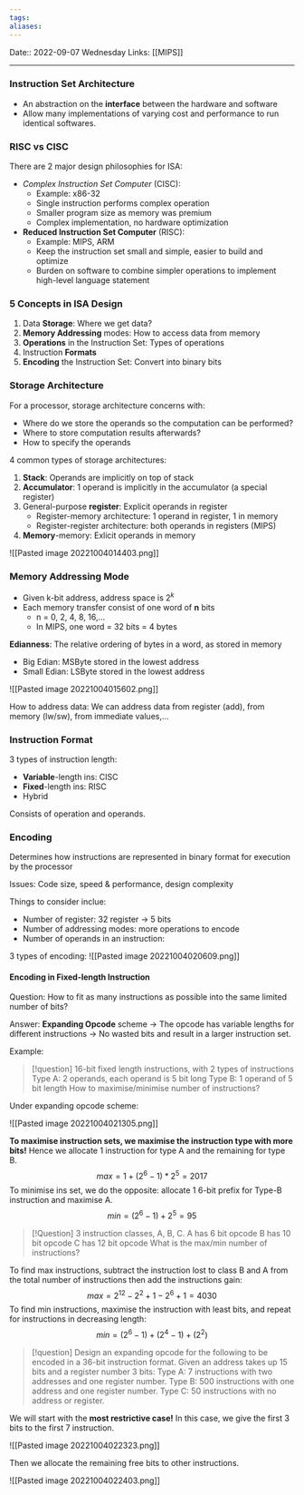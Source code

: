 ```yaml
---
tags: 
aliases: 
---
```

Date:: 2022-09-07 Wednesday
Links: [[MIPS]]
- - -

### Instruction Set Architecture
- An abstraction on the **interface** between the hardware and software
- Allow many implementations of varying cost and performance to run identical softwares.

### RISC vs CISC
There are 2 major design philosophies for ISA:
- *Complex Instruction Set Computer* (CISC):
	- Example: x86-32
	- Single instruction performs complex operation
	- Smaller program size as memory was premium
	- Complex implementation, no hardware optimization
- **Reduced Instruction Set Computer** (RISC):
	- Example: MIPS, ARM
	- Keep the instruction set small and simple, easier to build and optimize
	- Burden on software to combine simpler operations to implement high-level language statement

### 5 Concepts in ISA Design
1. Data **Storage**: Where we get data?
2. **Memory Addressing** modes: How to access data from memory
3. **Operations** in the Instruction Set: Types of operations
4. Instruction **Formats**
5. **Encoding** the Instruction Set: Convert into binary bits

### Storage Architecture

For a processor, storage architecture concerns with:
- Where do we store the operands so the computation can be performed?
- Where to store computation results afterwards?
- How to specify the operands

4 common types of storage architectures:
1. **Stack**: Operands are implicitly on top of stack
2. **Accumulator**: 1 operand is implicitly in the accumulator (a special register)
3. General-purpose **register**: Explicit operands in register
   - Register-memory architecture: 1 operand in register, 1 in memory
   - Register-register architecture: both operands in registers (MIPS)
4. **Memory**-memory: Exlicit operands in memory

![[Pasted image 20221004014403.png]]

### Memory Addressing Mode
- Given k-bit address, address space is $2^k$
- Each memory transfer consist of one word of **n** bits
	- n = 0, 2, 4, 8, 16,...
	- In MIPS, one word = 32 bits = 4 bytes

**Edianness**: The relative ordering of bytes in a word, as stored in memory
- Big Edian: MSByte stored in the lowest address
- Small Edian: LSByte stored in the lowest address

![[Pasted image 20221004015602.png]]

How to address data: We can address data from register (add), from memory (lw/sw), from immediate values,...

### Instruction Format

3 types of instruction length:
- **Variable**-length ins: CISC
- **Fixed**-length ins: RISC
- Hybrid

Consists of operation and operands.

### Encoding 

Determines how instructions are represented in binary format for execution by the processor

Issues: Code size, speed & performance, design complexity

Things to consider inclue:
- Number of register: 32 register → 5 bits
- Number of addressing modes: more operations to encode
- Number of operands in an instruction: 

3 types of encoding:
![[Pasted image 20221004020609.png]]

#### Encoding in Fixed-length Instruction

Question: How to fit as many instructions as possible into the same limited number of bits?

Answer: **Expanding Opcode** scheme → The opcode has variable lengths for different instructions → No wasted bits and result in a larger instruction set.

Example:
>[!question]
> 16-bit fixed length instructions, with 2 types of instructions
> Type A: 2 operands, each operand is 5 bit long
> Type B: 1 operand of 5 bit length
> How to maximise/minimise number of instructions?

Under expanding opcode scheme:

![[Pasted image 20221004021305.png]]

**To maximise instruction sets, we maximise the instruction type with more bits!** Hence we allocate 1 instruction for type A and the remaining for type B.$$max = 1 + (2^{6} - 1)*2^{5} = 2017$$
To minimise ins set, we do the opposite: allocate 1 6-bit prefix for Type-B instruction and maximise A. $$min =(2^{6}- 1) +  2^{5} = 95$$
>[!Question]
> 3 instruction classes, A, B, C.
>A has 6 bit opcode
> B has 10 bit opcode
> C has 12 bit opcode
> What is the max/min number of instructions?

To find max instructions, subtract the instruction lost to class B and A from the total number of instructions then add the instructions gain:$$max = 2^{12}- 2^{2}+ 1 - 2^{6}+ 1=4030$$
To find min instructions, maximise the instruction with least bits, and repeat for instructions in decreasing length:$$min = (2^{6}- 1) + (2^{4}- 1) + (2^2) $$

>[!question]
>Design an expanding opcode for the following to be encoded in a 36-bit instruction format. Given an address takes up 15 bits and a register number 3 bits:
Type A: 7 instructions with two addresses and one register number.
Type B: 500 instructions with one address and one register number.
Type C: 50 instructions with no address or register.

We will start with the **most restrictive case!** In this case, we give the first 3 bits to the first 7 instruction.

![[Pasted image 20221004022323.png]]

Then we allocate the remaining free bits to other instructions.

![[Pasted image 20221004022403.png]]
